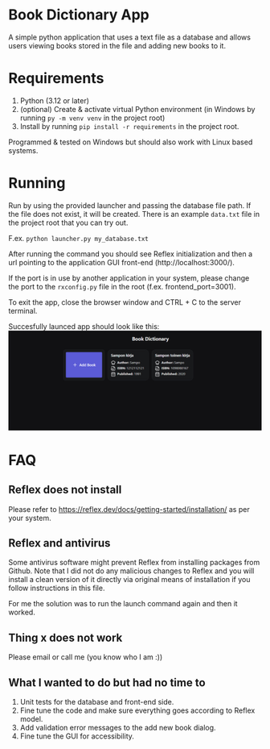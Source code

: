 # Book Dictionary App
A simple python application that uses a text file as a database and allows users viewing books stored in the file and adding new books to it.

# Requirements
1. Python (3.12 or later)
2. (optional) Create & activate virtual Python environment (in Windows by running `py -m venv venv` in the project root)
3. Install by running `pip install -r requirements` in the project root.

Programmed & tested on Windows but should also work with Linux based systems.


# Running
Run by using the provided launcher and passing the database file path. If the file does not exist, it will be created. There is an example `data.txt` file in the project root that you can try out.

F.ex. `python launcher.py my_database.txt`

After running the command you should see Reflex initialization and then a url pointing to the application GUI front-end (http://localhost:3000/).

If the port is in use by another application in your system, please change the port to the `rxconfig.py` file in the root (f.ex. frontend_port=3001).

To exit the app, close the browser window and CTRL + C to the server terminal.

Succesfully launced app should look like this:
![A screenshot of the application GUI](example.png)

# FAQ

## Reflex does not install
Please refer to https://reflex.dev/docs/getting-started/installation/ as per your system.

## Reflex and antivirus
Some antivirus software might prevent Reflex from installing packages from Github. Note that I did not do any malicious changes to Reflex and
you will install a clean version of it directly via original means of installation if you follow instructions in this file.

For me the solution was to run the launch command again and then it worked.

## Thing x does not work
Please email or call me (you know who I am :))

## What I wanted to do but had no time to
1. Unit tests for the database and front-end side.
2. Fine tune the code and make sure everything goes according to Reflex model.
3. Add validation error messages to the add new book dialog.
4. Fine tune the GUI for accessibility.